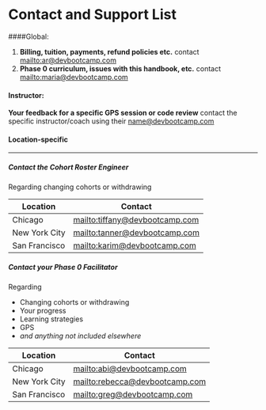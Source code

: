 # Contact and Support List

####Global:
1. **Billing, tuition, payments, refund policies etc.** contact <mailto:ar@devbootcamp.com>
2. **Phase 0 curriculum, issues with this handbook, etc.** contact <mailto:maria@devbootcamp.com>

#### Instructor:
**Your feedback for a specific GPS session or code review** contact the specific instructor/coach using their name@devbootcamp.com

#### Location-specific
***
##### Contact the Cohort Roster Engineer 
Regarding changing cohorts or withdrawing

|Location |Contact |
|--------|-----|
|Chicago | <mailto:tiffany@devbootcamp.com>|
|New York City | <mailto:tanner@devbootcamp.com>|
|San Francisco| <mailto:karim@devbootcamp.com>|


##### Contact your Phase 0 Facilitator
Regarding 
- Changing cohorts or withdrawing
- Your progress
- Learning strategies
- GPS
- *and anything not included elsewhere*

|Location |Contact |
|---------|--------|
|Chicago | <mailto:abi@devbootcamp.com>|
|New York City | <mailto:rebecca@devbootcamp.com>|
|San Francisco| <mailto:greg@devbootcamp.com>


